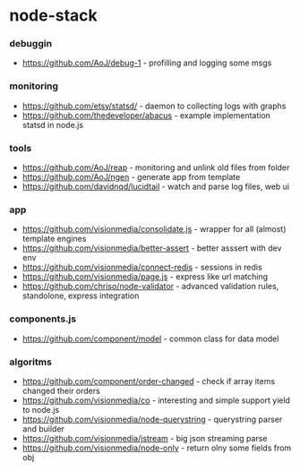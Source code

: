 node-stack
==========


### debuggin
- https://github.com/AoJ/debug-1 - profilling and logging some msgs


### monitoring
- https://github.com/etsy/statsd/ - daemon to collecting logs with graphs
- https://github.com/thedeveloper/abacus - example implementation statsd in node.js



### tools
- https://github.com/AoJ/reap - monitoring and unlink old files from folder
- https://github.com/AoJ/ngen - generate app from template
- https://github.com/davidnqd/lucidtail - watch and parse log files, web ui


### app
- https://github.com/visionmedia/consolidate.js - wrapper for all (almost) template engines
- https://github.com/visionmedia/better-assert - better asssert with dev env
- https://github.com/visionmedia/connect-redis - sessions in redis
- https://github.com/visionmedia/page.js - express like url matching
- https://github.com/chriso/node-validator - advanced validation rules, standolone, express integration


### components.js
- https://github.com/component/model - common class for data model



### algoritms
- https://github.com/component/order-changed - check if array items changed their orders
- https://github.com/visionmedia/co - interesting and simple support yield to node.js
- https://github.com/visionmedia/node-querystring - querystring parser and builder
- https://github.com/visionmedia/jstream - big json streaming parse
- https://github.com/visionmedia/node-only - return olny some fields from obj
